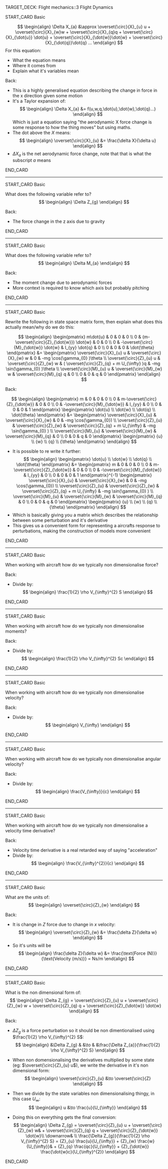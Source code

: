 TARGET_DECK: Flight mechanics::3 Flight Dynamics




START_CARD
Basic

$$ \begin{align}
\Delta X_{a} &\approx \overset{\circ}{X}_{u} u + \overset{\circ}{X}_{w}w + \overset{\circ}{X}_{q}q + \overset{\circ}{X}_{\dot{u}} \dot{u} + \overset{\circ}{X}_{\dot{w}}\dot{w} + \overset{\circ}{X}_{\dot{q}}\dot{q} ...
\end{align} $$
For this equation:
- What the equation means
- Where it comes from
- Explain what it's variables mean

Back: 
- This is a highly generalised equation describing the change in force in the x direction given some motion
- It's a Taylor expansion of:
$$ \begin{align}
\Delta X_{a} &= f(u,w,q,\dot{u},\dot{w},\dot{q}...)
\end{align} $$ 
Which is just a equation saying "the aerodynamic X force change is some response to how the thing moves" but using maths.
- The dot above the $X$ means:
$$ \begin{align}
\overset{\circ}{X}_{u} &= \frac{\delta X}{\delta u}
\end{align} $$
- $\Delta X_{a}$ is the net aerodynamic force change, note that that is what the subscript $a$ means
<!--ID: 1684493162689-->
END_CARD


--------

START_CARD
Basic

What does the following variable refer to?
$$ \begin{align}
\Delta Z_{g} 
\end{align} $$

Back: 
- The force change in the z axis due to gravity
<!--ID: 1684493162706-->
END_CARD


--------

START_CARD
Basic

What does the following variable refer to?
$$ \begin{align}
\Delta M_{a} 
\end{align} $$

Back: 
- The moment change due to aerodynamic forces
- More context is required to know which axis but probably pitching
<!--ID: 1684493162721-->
END_CARD



--------

START_CARD
Basic

Rewrite the following in state space matrix form, then explain what does this actually mean/why do we do this:

$$ \begin{align}
\begin{pmatrix} m\dot{u}  & 0 & 0 & 0 \\ 0 & (m-\overset{\circ}{Z}_{\dot{w}}) \dot{w} & 0 & 0 \\ 0 & -\overset{\circ}{M}_{\dot{w}} \dot{w}  &  I_{yy} \dot{q} & 0 \\ 0 & 0 & 0 & \dot{\theta} \end{pmatrix} &= \begin{pmatrix}  \overset{\circ}{X}_{u} u  & \overset{\circ}{X}_{w} w  & 0 & -mg \cos(\gamma_{0} )\theta  \\  \overset{\circ}{Z}_{u} u  & \overset{\circ}{Z}_{w} w  & ( \overset{\circ}{Z}_{q} + m U_{\infty} )q & -mg \sin(\gamma_{0} )\theta  \\ \overset{\circ}{M}_{u} u  & \overset{\circ}{M}_{w} w  & \overset{\circ}{M}_{q} q  & 0 \\ 0 & 0 & q & 0 \end{pmatrix} 
\end{align} $$

Back: 

$$ \begin{align}
\begin{pmatrix} m  & 0 & 0 & 0 \\ 0 & m-\overset{\circ}{Z}_{\dot{w}} & 0 & 0 \\ 0 & -\overset{\circ}{M}_{\dot{w}} &  I_{yy}  & 0 \\ 0 & 0 & 0 & 1 \end{pmatrix} \begin{pmatrix} \dot{u} \\ \dot{w} \\ \dot{q} \\ \dot{\theta} \end{pmatrix} &= \begin{pmatrix}  \overset{\circ}{X}_{u}  & \overset{\circ}{X}_{w} & 0 & -mg \cos(\gamma_{0})  \\  \overset{\circ}{Z}_{u}   & \overset{\circ}{Z}_{w}  &  \overset{\circ}{Z}_{q} + m U_{\infty}  & -mg \sin(\gamma_{0} )  \\ \overset{\circ}{M}_{u}   & \overset{\circ}{M}_{w}   & \overset{\circ}{M}_{q}  & 0 \\ 0 & 0 & q & 0 \end{pmatrix} \begin{pmatrix} {u} \\ {w} \\ {q} \\ {\theta} \end{pmatrix} 
\end{align} $$
- It is possible to re write it further:
$$ \begin{align}
 \begin{pmatrix} \dot{u} \\ \dot{w} \\ \dot{q} \\ \dot{\theta} \end{pmatrix} &= \begin{pmatrix} m  & 0 & 0 & 0 \\ 0 & m-\overset{\circ}{Z}_{\dot{w}} & 0 & 0 \\ 0 & -\overset{\circ}{M}_{\dot{w}} &  I_{yy}  & 0 \\ 0 & 0 & 0 & 1 \end{pmatrix}^{-1} \begin{pmatrix}  \overset{\circ}{X}_{u}  & \overset{\circ}{X}_{w} & 0 & -mg \cos(\gamma_{0})  \\  \overset{\circ}{Z}_{u}   & \overset{\circ}{Z}_{w}  &  \overset{\circ}{Z}_{q} + m U_{\infty}  & -mg \sin(\gamma_{0} )  \\ \overset{\circ}{M}_{u}   & \overset{\circ}{M}_{w}   & \overset{\circ}{M}_{q}  & 0 \\ 0 & 0 & q & 0 \end{pmatrix} \begin{pmatrix} {u} \\ {w} \\ {q} \\ {\theta} \end{pmatrix} 
\end{align} $$
- Which is basically giving you a matrix which describes the relationship between some perturbation and it's derivative
- This gives us a convenient form for representing a aircrafts response to perturbations, making the construction of models more convenient
<!--ID: 1684493162735-->
END_CARD


--------

START_CARD
Basic

When working with aircraft how do we typically non dimensionalise force?

Back: 
- Divide by:
$$ \begin{align}
\frac{1}{2} \rho V_{\infty}^{2} S
\end{align} $$
<!--ID: 1684493162750-->
END_CARD


--------

START_CARD
Basic

When working with aircraft how do we typically non dimensionalise moments?

Back: 
- Divide by:
$$ \begin{align}
\frac{1}{2} \rho V_{\infty}^{2} Sc
\end{align} $$
<!--ID: 1684493162763-->
END_CARD






--------

START_CARD
Basic

When working with aircraft how do we typically non dimensionalise velocity?

Back: 
- Divide by:
$$ \begin{align}
  V_{\infty} 
\end{align} $$
<!--ID: 1684493162770-->
END_CARD



--------

START_CARD
Basic

When working with aircraft how do we typically non dimensionalise angular velocity?

Back: 
- Divide by:
$$ \begin{align}
 \frac{V_{\infty}}{c}
\end{align} $$
<!--ID: 1684493162784-->
END_CARD

--------

START_CARD
Basic

When working with aircraft how do we typically non dimensionalise a velocity time derivative?

Back: 
- Velocity time derivative is a real retarded way of saying "acceleration"
- Divide by:
$$ \begin{align}
 \frac{V_{\infty}^{2}}{c}
\end{align} $$
<!--ID: 1684493162801-->
END_CARD

--------

START_CARD
Basic

What are the units of:
$$ \begin{align}
\overset{\circ}{Z}_{w}
\end{align} $$

Back: 
- It is change in $Z$ force due to change in $x$ velocity:
$$ \begin{align}
\overset{\circ}{Z}_{w} &= \frac{\delta Z}{\delta w}
\end{align} $$
- So it's units will be
$$ \begin{align}
\frac{\delta Z}{\delta w} &= \frac{\text{Force (N)}}{\text{Velocity (m/s)}} = Ns/m
\end{align} $$
<!--ID: 1684493162816-->
END_CARD

--------


START_CARD
Basic

What is the non dimensional form of:
$$ \begin{align}
\Delta Z_{g} = \overset{\circ}{Z}_{u} u + \overset{\circ}{Z}_{w} w + \overset{\circ}{Z}_{q} q + \overset{\circ}{Z}_{\dot{w}} \dot{w}
\end{align} $$

Back: 
- $\Delta Z_{g}$ is a force perturbation so it should be non dimentionalised using $\frac{1}{2} \rho V_{\infty}^{2} S$:
$$ \begin{align}
&\Delta Z_{g}  & &\to & &\frac{\Delta Z_{a}}{\frac{1}{2} \rho V_{\infty}^{2} S}
\end{align} $$

- When non domensionalising the derivatives multiplied by some state (eg: $\overset{\circ}{Z}_{u} u$), we write the derivative in it's non dimensional form:
$$ \begin{align}
\overset{\circ}{Z}_{u} &\to \overset{\circ}{Z}
\end{align} $$
- Then we divide by the state variables non dimensionalising thingy, in this case $U_{\infty}$:
$$ \begin{align}
u &\to \frac{u}{U_{\infty}}
\end{align} $$

- Doing this on everything gets the final conversion:
$$ \begin{align}
\Delta Z_{g} = \overset{\circ}{Z}_{u} u + \overset{\circ}{Z}_{w} w& + \overset{\circ}{Z}_{q} q + \overset{\circ}{Z}_{\dot{w}} \dot{w}\\
\downarrow& \\
 \frac{\Delta Z_{g}}{\frac{1}{2} \rho V_{\infty}^{2} S} = {Z}_{u} \frac{u}{U_{\infty}} + {Z}_{w} \frac{w}{U_{\infty}}& + {Z}_{q} \frac{qc}{U_{\infty}} +  {Z}_{\dot{w}} \frac{\dot{w}c}{U_{\infty}^{2}}
\end{align} $$
<!--ID: 1684493162829-->
END_CARD 
